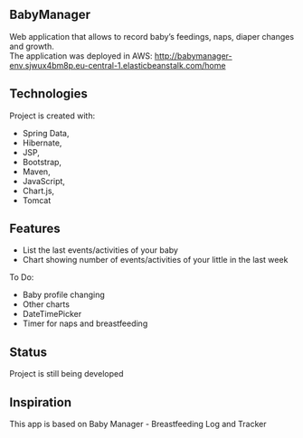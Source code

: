 ## BabyManager
Web application that allows to record baby’s feedings, naps, diaper changes and growth.<br/>
The application was deployed in AWS:
http://babymanager-env.sjwux4bm8p.eu-central-1.elasticbeanstalk.com/home

## Technologies
Project is created with:
* Spring Data, 
* Hibernate, 
* JSP, 
* Bootstrap, 
* Maven, 
* JavaScript, 
* Chart.js, 
* Tomcat

## Features
* List the last events/activities of your baby
* Chart showing number of events/activities of your little in the last week

To Do:
* Baby profile changing
* Other charts
* DateTimePicker
* Timer for naps and breastfeeding

## Status
Project is still being developed

## Inspiration
This app is based on Baby Manager - Breastfeeding Log and Tracker

